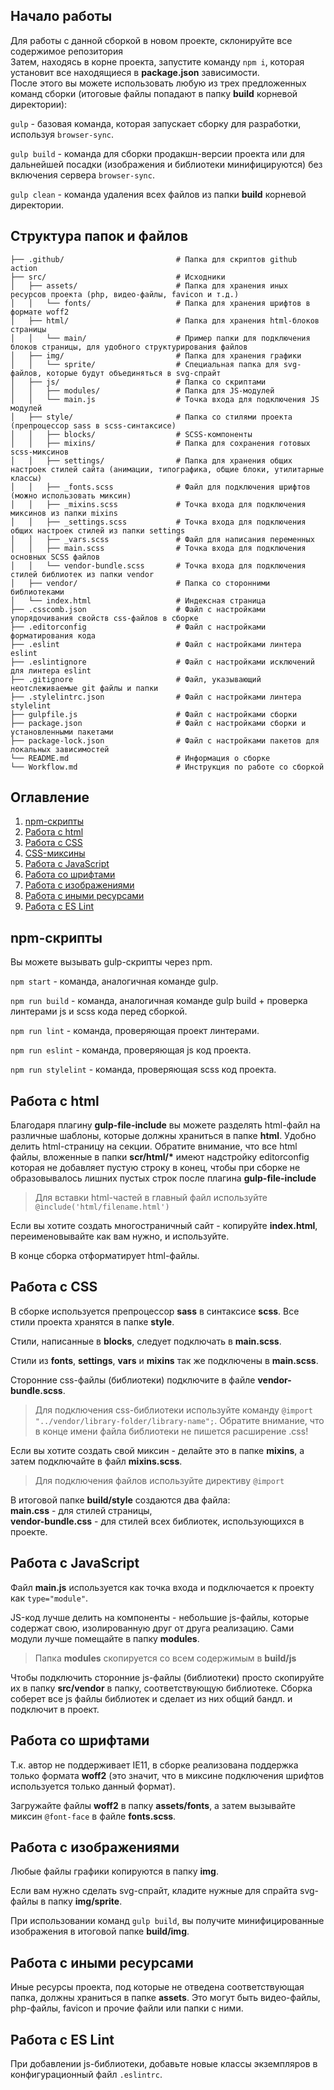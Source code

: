 ## Начало работы

Для работы с данной сборкой в новом проекте, склонируйте все содержимое репозитория<br>
Затем, находясь в корне проекта, запустите команду `npm i`, которая установит все находящиеся в __package.json__ зависимости.<br>
После этого вы можете использовать любую из трех предложенных команд сборки (итоговые файлы попадают в папку __build__ корневой директории): 

`gulp` - базовая команда, которая запускает сборку для разработки, используя `browser-sync`.

`gulp build` - команда для сборки продакшн-версии проекта или для дальнейшей посадки (изображения и библиотеки минифицируются) без включения сервера `browser-sync`.

`gulp clean` - команда удаления всех файлов из папки __build__ корневой директории.

## Структура папок и файлов

```
├── .github/                         # Папка для скриптов github action
├── src/                             # Исходники
│   ├── assets/                      # Папка для хранения иных ресурсов проекта (php, видео-файлы, favicon и т.д.)
│   │   └── fonts/                   # Папка для хранения шрифтов в формате woff2
│   ├── html/                        # Папка для хранения html-блоков страницы
│   │   └── main/                    # Пример папки для подключения блоков страницы, для удобного структурирования файлов
│   ├── img/                         # Папка для хранения графики
│   │   └── sprite/                  # Специальная папка для svg-файлов, которые будут объединяться в svg-спрайт
│   ├── js/                          # Папка со скриптами
│   │   ├── modules/                 # Папка для JS-модулей
│   │   └── main.js                  # Точка входа для подключения JS модулей
│   ├── style/                       # Папка со стилями проекта (препроцессор sass в scss-синтаксисе)
│   │   ├── blocks/                  # SCSS-компоненты
│   │   ├── mixins/                  # Папка для сохранения готовых scss-миксинов
│   │   ├── settings/                # Папка для хранения общих настроек стилей сайта (анимации, типографика, общие блоки, утилитарные классы)
│   │   ├── _fonts.scss              # Файл для подключения шрифтов (можно использовать миксин)
│   │   ├── _mixins.scss             # Точка входа для подключения миксинов из папки mixins
│   │   ├── _settings.scss           # Точка входа для подключения общих настроек стилей из папки settings
│   │   ├── _vars.scss               # Файл для написания переменных
│   │   ├── main.scss                # Точка входа для подключения основных SCSS файлов
│   │   └── vendor-bundle.scss       # Точка входа для подключения стилей библиотек из папки vendor
│   ├── vendor/                      # Папка со сторонними библиотеками
│   └── index.html                   # Индексная страница
├── .csscomb.json                    # Файл с настройками упорядочивания свойств css-файлов в сборке
├── .editorconfig                    # Файл с настройками форматирования кода
├── .eslint                          # Файл с настройками линтера eslint
├── .eslintignore                    # Файл с настройками исключений для линтера eslint
├── .gitignore                       # Файл, указывающий неотслеживаемые git файлы и папки 
├── .stylelintrc.json                # Файл с настройками линтера stylelint
├── gulpfile.js                      # Файл с настройками сборки
├── package.json                     # Файл с настройками сборки и установленными пакетами
├── package-lock.json                # Файл с настройками пакетов для локальных зависимостей
└── README.md                        # Информация о сборке
└── Workflow.md                      # Инструкция по работе со сборкой
```

## Оглавление
1. [npm-скрипты](#npm-скрипты)
2. [Работа с html](#работа-с-html)
3. [Работа с CSS](#работа-с-css)
4. [CSS-миксины](#css-миксины)
5. [Работа с JavaScript](#работа-с-javascript)
6. [Работа со шрифтами](#работа-со-шрифтами)
7. [Работа с изображениями](#работа-с-изображениями)
8. [Работа с иными ресурсами](#работа-с-иными-ресурсами)
9. [Работа с ES Lint](#работа-с-es-lint)


## npm-скрипты

Вы можете вызывать gulp-скрипты через npm.

`npm start` - команда, аналогичная команде gulp.

`npm run build` - команда, аналогичная команде gulp build + проверка линтерами js и scss кода перед сборкой.

`npm run lint` - команда, проверяющая проект линтерами.

`npm run eslint` - команда, проверяющая js код проекта.

`npm run stylelint` - команда, проверяющая scss код проекта.

## Работа с html

Благодаря плагину __gulp-file-include__ вы можете разделять html-файл на различные шаблоны, которые должны храниться в папке __html__. Удобно делить html-страницу на секции. Обратите внимание, что все html файлы, вложенные в папки __scr/html/*__ имеют надстройку editorconfig которая не добавляет пустую строку в конец, чтобы при сборке не образовывалось лишних пустых строк после плагина __gulp-file-include__

> Для вставки html-частей в главный файл используйте `@include('html/filename.html')`

Если вы хотите создать многостраничный сайт - копируйте __index.html__, переименовывайте как вам нужно, и используйте.

В конце сборка отформатирует html-файлы.

## Работа с CSS

В сборке используется препроцессор __sass__ в синтаксисе __scss__. Все стили проекта хранятся в папке __style__.

Стили, написанные в __blocks__, следует подключать в __main.scss__.

Стили из __fonts__, __settings__, __vars__ и __mixins__ так же подключены в __main.scss__.

Сторонние css-файлы (библиотеки) подключите в файле __vendor-bundle.scss__.

> Для подключения css-библиотеки используйте команду `@import "../vendor/library-folder/library-name";`. Обратите внимание, что в конце имени файла библиотеки не пишется расширение .css!

Если вы хотите создать свой миксин - делайте это в папке __mixins__, а затем подключайте в файл __mixins.scss__.

> Для подключения файлов используйте директиву `@import`

В итоговой папке __build/style__ создаются два файла: <br> __main.css__ - для стилей страницы, <br> __vendor-bundle.css__ - для стилей всех библиотек, использующихся в проекте.

## Работа с JavaScript

Файл __main.js__ используется как точка входа и подключается к проекту как `type="module"`.

JS-код лучше делить на компоненты - небольшие js-файлы, которые содержат свою, изолированную друг от друга реализацию. Сами модули лучше помещайте в папку __modules__.
> Папка __modules__ скопируется со всем содержимым в __build/js__

Чтобы подключить сторонние js-файлы (библиотеки) просто скопируйте их в папку __src/vendor__ в папку, соответствующую библиотеке. Сборка соберет все js файлы библиотек и сделает из них общий бандл. и подключит в проект.

## Работа со шрифтами

Т.к. автор не поддерживает IE11, в сборке реализована поддержка только формата __woff2__ (это значит, что в миксине подключения шрифтов используется только данный формат).

Загружайте файлы __woff2__ в папку __assets/fonts__, а затем вызывайте миксин `@font-face` в файле __fonts.scss__.

## Работа с изображениями

Любые файлы графики копируются в папку __img__.

Если вам нужно сделать svg-спрайт, кладите нужные для спрайта svg-файлы в папку __img/sprite__.

При использовании команд `gulp build`, вы получите минифицированные изображения в итоговой папке __build/img__.

## Работа с иными ресурсами

Иные ресурсы проекта, под которые не отведена соответствующая папка, должны храниться в папке __assets__. Это могут быть видео-файлы, php-файлы, favicon и прочие файли или папки с ними.

## Работа с ES Lint

При добавлении js-библиотеки, добавьте новые классы экземпляров в конфигурационный файл `.eslintrc`.
